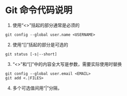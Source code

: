 # Git 命令代码说明

1. 使用“<>”括起的部分通常是必须的

```git
git config --global user.name <USERNAME>
```

2. 使用“[]”括起的部分是可选的

```git
git status [-s|--short]
```

3. “<>”和“[]”中的内容全大写是参数，需要实际使用时替换

```git
git config --global user.email <EMAIL>
git add <.|FILES>
```

4. 多个可选值间用“|”分隔，